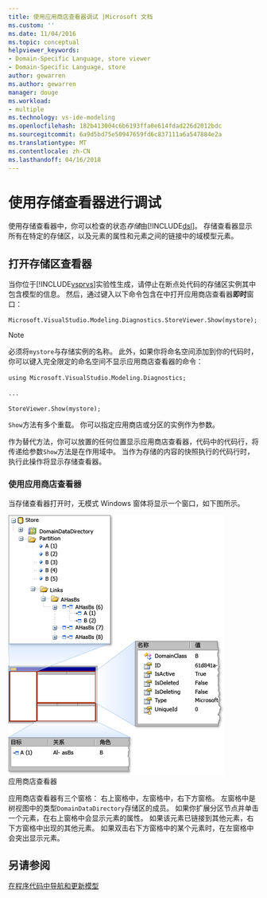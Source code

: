 ```yaml
---
title: 使用应用商店查看器调试 |Microsoft 文档
ms.custom: ''
ms.date: 11/04/2016
ms.topic: conceptual
helpviewer_keywords:
- Domain-Specific Language, store viewer
- Domain-Specific Language, store
author: gewarren
ms.author: gewarren
manager: douge
ms.workload:
- multiple
ms.technology: vs-ide-modeling
ms.openlocfilehash: 182b413004c6b6193ffa0e614fdad226d2012bdc
ms.sourcegitcommit: 6a9d5bd75e50947659fd6c837111a6a547884e2a
ms.translationtype: MT
ms.contentlocale: zh-CN
ms.lasthandoff: 04/16/2018
---
```

# <a name="debugging-by-using-the-store-viewer"></a>使用存储查看器进行调试
使用存储查看器中，你可以检查的状态*存储*由[!INCLUDE[dsl](../modeling/includes/dsl_md.md)]。 存储查看器显示所有在特定的存储区，以及元素的属性和元素之间的链接中的域模型元素。  
  
## <a name="opening-store-viewer"></a>打开存储区查看器  
 当你位于[!INCLUDE[vsprvs](../code-quality/includes/vsprvs_md.md)]实验性生成，请停止在断点处代码的存储区实例其中包含模型的信息。 然后，通过键入以下命令包含在中打开应用商店查看器**即时**窗口：  
  
```  
Microsoft.VisualStudio.Modeling.Diagnostics.StoreViewer.Show(mystore);  
```  
  
> [!NOTE]
>  必须将`mystore`与存储实例的名称。 此外，如果你将命名空间添加到你的代码时，你可以键入完全限定的命名空间不显示应用商店查看器的命令：  
>   
>  `using Microsoft.VisualStudio.Modeling.Diagnostics;`  
>   
>  `...`  
>   
>  `StoreViewer.Show(mystore);`  
  
 `Show`方法有多个重载。 你可以指定应用商店或分区的实例作为参数。  
  
 作为替代方法，你可以放置的任何位置显示应用商店查看器，代码中的代码行，将传递给参数`Show`方法是在作用域中。 当作为存储的内容的快照执行的代码行时，执行此操作将显示存储查看器。  
  
### <a name="using-store-viewer"></a>使用应用商店查看器  
 当存储查看器打开时，无模式 Windows 窗体将显示一个窗口，如下图所示。  
  
 ![](../modeling/media/storeviewer2.png "storeviewer2")  
应用商店查看器  
  
 应用商店查看器有三个窗格： 右上窗格中，左窗格中，右下方窗格。 左窗格中是树视图中的类型`DomainDataDirectory`存储区的成员。 如果你扩展分区节点并单击一个元素，在右上窗格中会显示元素的属性。 如果该元素已链接到其他元素，右下方窗格中出现的其他元素。 如果双击右下方窗格中的某个元素时，在左窗格中会突出显示元素。  
  
## <a name="see-also"></a>另请参阅  
 [在程序代码中导航和更新模型](../modeling/navigating-and-updating-a-model-in-program-code.md)